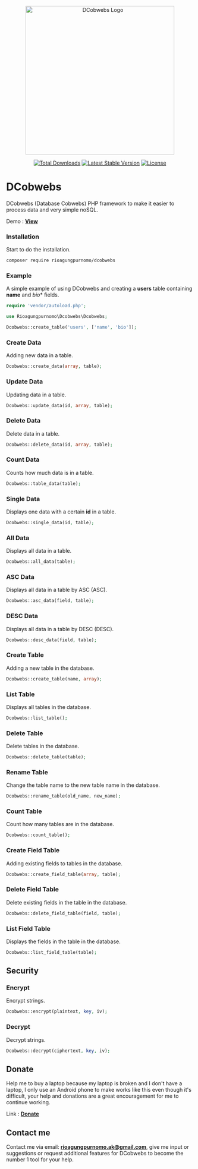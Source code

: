 <p align="center"><img src="https://user-images.githubusercontent.com/91432414/234926130-fe9db818-1ed8-493c-814b-4bd937778992.png" width="400" alt="DCobwebs Logo"></p>

<p align="center">
<a href="https://packagist.org/packages/rioagungpurnomo/dcobwebs"><img src="https://img.shields.io/packagist/dt/rioagungpurnomo/dcobwebs" alt="Total Downloads"></a>
<a href="https://packagist.org/packages/rioagungpurnomo/dcobwebs"><img src="https://img.shields.io/packagist/v/rioagungpurnomo/dcobwebs" alt="Latest Stable Version"></a>
<a href="https://packagist.org/packages/rioagungpurnomo/dcobwebs"><img src="https://img.shields.io/packagist/l/rioagungpurnomo/dcobwebs" alt="License"></a>
</p>

# DCobwebs
DCobwebs (Database Cobwebs) PHP framework to make it easier to process data and very simple noSQL.

Demo : **[View](http://dcobwebs.epizy.com)**

### Installation
Start to do the installation.
```bash
composer require rioagungpurnomo/dcobwebs
```

### Example
A simple example of using DCobwebs and creating a **users** table containing **name** and *bio** fields.
```php
require 'vendor/autoload.php';

use Rioagungpurnomo\Dcobwebs\Dcobwebs;

Dcobwebs::create_table('users', ['name', 'bio']);
```

### Create Data
Adding new data in a table.
```php
Dcobwebs::create_data(array, table);
```

### Update Data
Updating data in a table.
```php
Dcobwebs::update_data(id, array, table);
```

### Delete Data
Delete data in a table.
```php
Dcobwebs::delete_data(id, array, table);
```

### Count Data
Counts how much data is in a table.
```php
Dcobwebs::table_data(table);
```

### Single Data
Displays one data with a certain **id** in a table.
```php
Dcobwebs::single_data(id, table);
```

### All Data
Displays all data in a table.
```php
Dcobwebs::all_data(table);
```

### ASC Data
Displays all data in a table by ASC (ASC).
```php
Dcobwebs::asc_data(field, table);
```

### DESC Data
Displays all data in a table by DESC (DESC).
```php
Dcobwebs::desc_data(field, table);
```

### Create Table
Adding a new table in the database.
```php
Dcobwebs::create_table(name, array);
```

### List Table
Displays all tables in the database.
```php
Dcobwebs::list_table();
```

### Delete Table
Delete tables in the database.
```php
Dcobwebs::delete_table(table);
```

### Rename Table
Change the table name to the new table name in the database.
```php
Dcobwebs::rename_table(old_name, new_name);
```

### Count Table
Count how many tables are in the database.
```php
Dcobwebs::count_table();
```

### Create Field Table
Adding existing fields to tables in the database.
```php
Dcobwebs::create_field_table(array, table);
```

### Delete Field Table
Delete existing fields in the table in the database.
```php
Dcobwebs::delete_field_table(field, table);
```

### List Field Table
Displays the fields in the table in the database.
```php
Dcobwebs::list_field_table(table);
```

## Security
### Encrypt
Encrypt strings.
```php
Dcobwebs::encrypt(plaintext, key, iv);
```

### Decrypt
Decrypt strings.
```php
Dcobwebs::decrypt(ciphertext, key, iv);
```

## Donate
Help me to buy a laptop because my laptop is broken and I don't have a laptop, I only use an Android phone to make works like this even though it's difficult, your help and donations are a great encouragement for me to continue working.

Link : **[Donate](https://trakteer.id/rioagungpurnomo)**

## Contact me
Contact me via email: **rioagungpurnomo.ak@gmail.com**, give me input or suggestions or request additional features for DCobwebs to become the number 1 tool for your help.